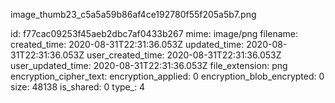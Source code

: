 image_thumb23_c5a5a59b86af4ce192780f55f205a5b7.png

id: f77cac09253f45aeb2dbc7af0433b267
mime: image/png
filename: 
created_time: 2020-08-31T22:31:36.053Z
updated_time: 2020-08-31T22:31:36.053Z
user_created_time: 2020-08-31T22:31:36.053Z
user_updated_time: 2020-08-31T22:31:36.053Z
file_extension: png
encryption_cipher_text: 
encryption_applied: 0
encryption_blob_encrypted: 0
size: 48138
is_shared: 0
type_: 4